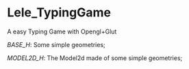 # Lele_TypingGame
A easy Typing Game with Opengl+Glut


_BASE_H_:
Some simple geometries;

_MODEL2D_H_:
The Model2d made of some simple geometries; 

